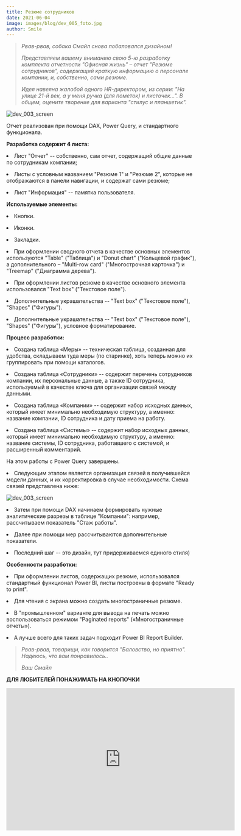 ```yaml
---
title: Резюме сотрудников
date: 2021-06-04
image: images/blog/dev_005_foto.jpg
author: Smile
---
```


> *Рвав-рвав, собака Смайл снова побаловался дизайном!*
>
> *Представляем вашему вниманию свою 5-ю разработку комплекта отчетности "Офисная жизнь" – отчет "Резюме сотрудников", содержащий краткую информацию о персонале компании, и, собственно, сами резюме.*
>
> *Идея навеяна жалобой одного HR-директором, из серии: "На улице 21-й век, а у меня ручка (для пометок) и листочек…". В общем, оцените творение для варианта "стилус и планшетик".*

![dev_003_screen](https://kkadikin.ru/images/blog/dev_005_screen.jpg)

Отчет реализован при помощи DAX, Power Query, и стандартного функционала.


**Разработка содержит 4 листа:**

**<li>** Лист "Отчет" -- собственно, сам отчет, содержащий общие данные по сотрудникам компании; 

**<li>** Листы с условным названием "Резюме 1" и "Резюме 2", которые не отображаются в панели навигации, и содержат сами резюме;

**<li>** Лист "Информация" -- памятка пользователя.


**Используемые элементы:**

**<li>** Кнопки.

**<li>** Иконки.

**<li>** Закладки.

**<li>** При оформлении сводного отчета в качестве основных элементов используются "Table" ("Таблица") и "Donut chart" ("Кольцевой график"), а дополнительного – "Multi-row card" ("Многострочная карточка") и "Treemap" ("Диаграмма дерева").

**<li>** При оформлении листов резюме в качестве основного элемента использовался "Text box" ("Текстовое поле").

**<li>** Дополнительные украшательства -- "Text box" ("Текстовое поле"), "Shapes" ("Фигуры").

**<li>** Дополнительные украшательства -- "Text box" ("Текстовое поле"), "Shapes" ("Фигуры"), условное форматирование.


**Процесс разработки:**

**<li>** Создана таблица «Меры» -- техническая таблица, созданная для удобства, складываем туда меры (по старинке), хоть теперь можно их группировать при помощи каталогов.

**<li>** Создана таблица «Сотрудники» -- содержит перечень сотрудников компании, их персональные данные, а также ID сотрудника, используемый в качестве ключа для организации связей между данными.

**<li>** Создана таблица «Компании» -- содержит набор исходных данных, который имеет минимально необходимую структуру, а именно: название компании, ID сотрудника и дату приема на работу.

**<li>** Создана таблица «Системы» -- содержит набор исходных данных, который имеет минимально необходимую структуру, а именно: название системы, ID сотрудника, работавшего с системой, и расширенный комментарий.

На этом работы с Power Query завершены. 

**<li>** Следующим этапом является организация связей в получившейся модели данных, и их корректировка в случае необходимости. Схема связей представлена ниже:

![dev_003_screen](https://kkadikin.ru/images/blog/dev_005_relations.jpg)

**<li>** Затем при помощи DAX начинаем формировать нужные аналитические разрезы в таблице "Компании": например, рассчитываем показатель "Стаж работы".

**<li>** Далее при помощи мер рассчитываются дополнительные показатели.

**<li>** Последний шаг -- это дизайн, тут придерживаемся единого стиля)


**Особенности разработки:**

**<li>** При оформлении листов, содержащих резюме, использовался стандартный функционал Power BI, листы построены в формате "Ready to print".

**<li>** Для чтения с экрана можно создать многостраничные резюме.

**<li>** В "промышленном" варианте для вывода на печать можно воспользоваться режимом "Paginated reports" («Многостраничные отчеты»).

**<li>** А лучше всего для таких задач подходит Power BI Report Builder.



> *Рвав-рвав, товарищи, как говорится "Баловство, но приятно". Надеюсь, что вам понравилось..* 
>
> *Ваш Смайл*


**ДЛЯ ЛЮБИТЕЛЕЙ ПОНАЖИМАТЬ НА КНОПОЧКИ**

<iframe width="600" height="373.5" src="https://app.powerbi.com/view?r=eyJrIjoiOWRlMmM0ZDAtMzI3MS00ZTJjLTkyNjQtYzYwMDA4MDhhZWFmIiwidCI6IjE4YjFiOTZhLTk0MTQtNDE3MC1iNmNhLTZkODU3NTJlNTZmOCIsImMiOjZ9" frameborder="0" allowFullScreen="true"></iframe>